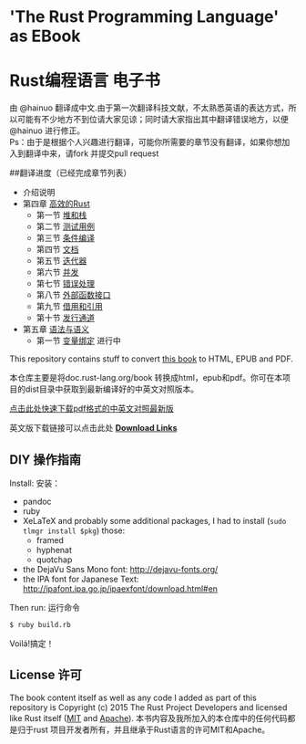 # 'The Rust Programming Language' as EBook
# Rust编程语言 电子书

由 @hainuo 翻译成中文.由于第一次翻译科技文献，不太熟悉英语的表达方式，所以可能有不少地方不到位请大家见谅；同时请大家指出其中翻译错误地方，以便 @hainuo 进行修正。  
Ps：由于是根据个人兴趣进行翻译，可能你所需要的章节没有翻译，如果你想加入到翻译中来，请fork 并提交pull request

##翻译进度（已经完成章节列表）
+ 介绍说明
+ 第四章  [高效的Rust](src/effective-rust.md.md)
  - 第一节  [堆和栈](src/the-stack-and-the-heap.md)
  - 第二节  [测试用例](src/testing.md)
  - 第三节  [条件编译](src/conditional-compilation.md)
  - 第四节  [文档](src/documentation.md)
  - 第五节  [迭代器](src/iterators.md)
  - 第六节  [并发](src/concurrency.md)
  - 第七节  [错误处理](src/error-handling.md)
  - 第八节  [外部函数接口](src/ffi.md)
  - 第九节  [借用和引用](src/borrow-and-asref.md)
  - 第十节  [发行通道](src/release-channels.md)
+ 第五章 [语法与语义](src/syntax-and-semantics.md)
  - 第一节  [变量绑定](src/variable-bindings.md)  进行中
  
This repository contains stuff to convert [this book](http://doc.rust-lang.org/book/) to HTML, EPUB and PDF.

本仓库主要是将doc.rust-lang.org/book 转换成html，epub和pdf。你可在本项目的dist目录中获取到最新编译好的中英文对照版本。

[点击此处快速下载pdf格式的中英文对照最新版](dist/trpl-2015-05-15-a4.pdf)

英文版下载链接可以点击此处
**[Download Links](http://killercup.github.io/trpl-ebook/)**

## DIY  操作指南

Install: 安装：

- pandoc
- ruby
- XeLaTeX and probably some additional packages, I had to install (`sudo tlmgr install $pkg`) those:
    + framed
    + hyphenat
    + quotchap
- the DejaVu Sans Mono font: http://dejavu-fonts.org/
- the IPA font for Japanese Text: http://ipafont.ipa.go.jp/ipaexfont/download.html#en

Then run: 运行命令

```sh
$ ruby build.rb
```

Voilá!搞定！

## License  许可

The book content itself as well as any code I added as part of this repository is Copyright (c) 2015 The Rust Project Developers and licensed like Rust itself ([MIT](https://github.com/rust-lang/rust/blob/master/LICENSE-MIT) and [Apache](https://github.com/rust-lang/rust/blob/master/LICENSE-APACHE)).
本书内容及我所加入的本仓库中的任何代码都是归于rust 项目开发者所有，并且继承于Rust语言的许可MIT和Apache。
